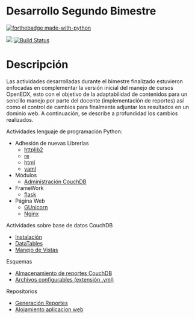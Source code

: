 # Desarrollo Segundo Bimestre

[![forthebadge made-with-python](http://ForTheBadge.com/images/badges/made-with-python.svg)](https://www.python.org/)

![](https://con.openedx.org/images/openedx-2020-logo.png)
[![Build Status](https://travis-ci.com/lderazo1/FInal2B.svg?branch=master)](https://travis-ci.com/lderazo1/FInal2B)
# Descripción
Las actividades desarrolladas durante el bimestre finalizado estuvieron enfocadas en complementar la versión inicial del manejo de cursos OpenEDX, esto con el objetivo de la adaptabilidad de contenidos para un sencillo manejo por parte del docente (implementación de reportes) así como el control de cambios para finalmente adjuntar los resultados en un dominio web. A continuación, se describe a profundidad los cambios realizados.

Actividades lenguaje de programación Python:
- Adhesión de nuevas Librerías
  - [httplib2](https://pypi.org/project/httplib2/ "httplib2")
  - [re](https://docs.python.org/3/library/re.html "re")
  - [html](https://docs.python.org/3/library/html.html "html")
  - [yaml](https://pyyaml.org/wiki/PyYAMLDocumentation "yaml")
- Módulos
  - [Administración CouchDB](https://github.com/CarlosCastillo10/Edx-Course-Report/blob/master/persistence.py "adminCouch")
- FrameWork
  - [flask](https://github.com/CarlosCastillo10/Edx-Course-Report/blob/master/persistence.py "adminCouch")
- Página Web
  - [GUnicorn](https://github.com/CarlosCastillo10/Edx-Course-Report/blob/master/persistence.py "gunicorn")
  - [Nginx](https://github.com/CarlosCastillo10/Edx-Course-Report/blob/master/persistence.py "nginx")

Actividades sobre base de datos CouchDB
* [Instalación](https://docs.couchdb.org/en/stable/install/windows.html "instalacion")
* [DataTables](https://datatables.net/news/ "dataTable")
* [Manejo de Vistas](https://docs.couchdb.org/en/stable/ddocs/views/intro.html "vista") 

Esquemas
- [Almacenamiento de reportes CouchDB](https://github.com/CarlosCastillo10/Edx-Course-Report/blob/master/course-report-scheme.json "esquemaCouch")
- [Archivos configurables (extensión .yml)](https://github.com/CarlosCastillo10/Edx-Course-Report/blob/master/config.yml "configYML")

Repositorios
  * [Generación Reportes](https://github.com/CarlosCastillo10/Edx-Course-Report "repo1")
  * [Alojamiento aplicacion web](https://github.com/CarlosCastillo10/app-flask-openCampus "pagWeb")
